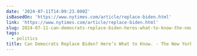 ```yaml
---
date: '2024-07-11T14:09:23.000Z'
isBasedOn: 'https://www.nytimes.com/article/replace-biden.html'
link: 'https://www.nytimes.com/article/replace-biden.html'
slug: 2024-07-11-can-democrats-replace-biden-heres-what-to-know-the-new-york-times
tags:
  - politics
title: Can Democrats Replace Biden? Here’s What to Know. - The New York Times
---
```

 
